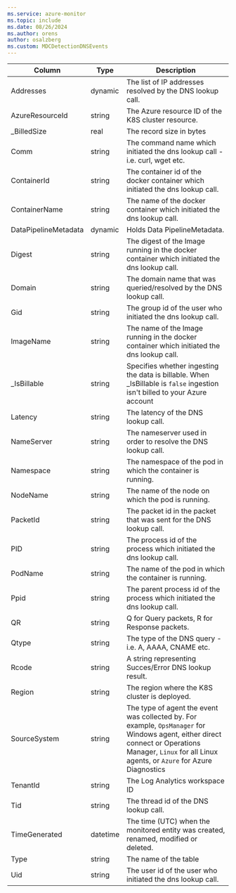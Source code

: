 ```yaml
---
ms.service: azure-monitor
ms.topic: include
ms.date: 08/26/2024
ms.author: orens
author: osalzberg
ms.custom: MDCDetectionDNSEvents
---
```



| Column | Type | Description |
|---|---|---|
| Addresses | dynamic | The list of IP addresses resolved by the DNS lookup call. |
| AzureResourceId | string | The Azure resource ID of the K8S cluster resource. |
| _BilledSize | real | The record size in bytes |
| Comm | string | The command name which initiated the dns lookup call - i.e. curl, wget etc. |
| ContainerId | string | The container id of the docker container which initiated the dns lookup call. |
| ContainerName | string | The name of the docker container which initiated the dns lookup call. |
| DataPipelineMetadata | dynamic | Holds Data PipelineMetadata. |
| Digest | string | The digest of the Image running in the docker container which initiated the dns lookup call. |
| Domain | string | The domain name that was queried/resolved by the DNS lookup call. |
| Gid | string | The group id of the user who initiated the dns lookup call. |
| ImageName | string | The name of the Image running in the docker container which initiated the dns lookup call. |
| _IsBillable | string | Specifies whether ingesting the data is billable. When _IsBillable is `false` ingestion isn't billed to your Azure account |
| Latency | string | The latency of the DNS lookup call. |
| NameServer | string | The nameserver used in order to resolve the DNS lookup call. |
| Namespace | string | The namespace of the pod in which the container is running. |
| NodeName | string | The name of the node on which the pod is running. |
| PacketId | string | The packet id in the packet that was sent for the DNS lookup call. |
| PID | string | The process id of the process which initiated the dns lookup call. |
| PodName | string | The name of the pod in which the container is running. |
| Ppid | string | The parent process id of the process which initiated the dns lookup call. |
| QR | string | Q for Query packets, R for Response packets. |
| Qtype | string | The type of the DNS query - i.e. A, AAAA, CNAME etc. |
| Rcode | string | A string representing Succes/Error DNS lookup result. |
| Region | string | The region where the K8S cluster is deployed. |
| SourceSystem | string | The type of agent the event was collected by. For example, `OpsManager` for Windows agent, either direct connect or Operations Manager, `Linux` for all Linux agents, or `Azure` for Azure Diagnostics |
| TenantId | string | The Log Analytics workspace ID |
| Tid | string | The thread id of the DNS lookup call. |
| TimeGenerated | datetime | The time (UTC) when the monitored entity was created, renamed, modified or deleted. |
| Type | string | The name of the table |
| Uid | string | The user id of the user who initiated the dns lookup call. |
